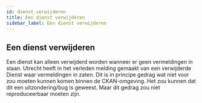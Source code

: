 ```yaml
---
id: dienst_verwijderen
title: Een dienst verwijderen 
sidebar_label: Een dienst verwijderen
---
```

## Een dienst verwijderen

Een dienst kan alleen verwijderd worden wanneer er geen vermeldingen in staan. 
Utrecht heeft in het verleden melding gemaakt van een verwijderde Dienst waar vermeldingen in zaten. Dit is in principe gedrag wat niet voor zou moeten kunnen komen binnen de CKAN-omgeving. Het zou kunnen dat dit een uitzondering/bug is geweest. Maar dit gedrag zou niet reproduceerbaar moeten zijn.

